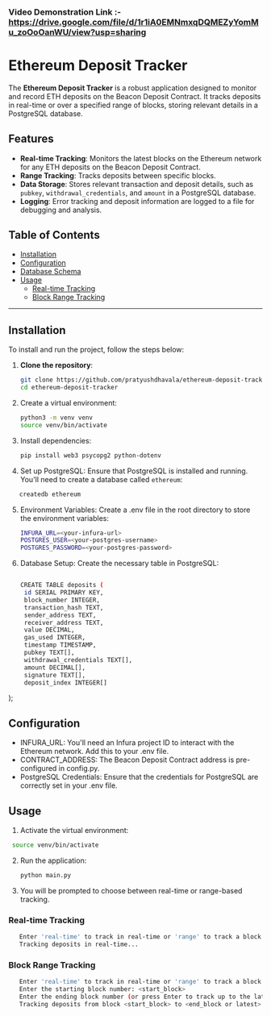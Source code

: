 ### Video Demonstration Link :- https://drive.google.com/file/d/1r1iA0EMNmxqDQMEZyYomMu_zoOoOanWU/view?usp=sharing


# Ethereum Deposit Tracker

The **Ethereum Deposit Tracker** is a robust application designed to monitor and record ETH deposits on the Beacon Deposit Contract. It tracks deposits in real-time or over a specified range of blocks, storing relevant details in a PostgreSQL database. 

## Features

- **Real-time Tracking**: Monitors the latest blocks on the Ethereum network for any ETH deposits on the Beacon Deposit Contract.
- **Range Tracking**: Tracks deposits between specific blocks.
- **Data Storage**: Stores relevant transaction and deposit details, such as `pubkey`, `withdrawal_credentials`, and `amount` in a PostgreSQL database.
- **Logging**: Error tracking and deposit information are logged to a file for debugging and analysis.

## Table of Contents

- [Installation](#installation)
- [Configuration](#configuration)
- [Database Schema](#database-schema)
- [Usage](#usage)
  - [Real-time Tracking](#real-time-tracking)
  - [Block Range Tracking](#block-range-tracking)

---

## Installation

To install and run the project, follow the steps below:

1. **Clone the repository**:
   ```bash
   git clone https://github.com/pratyushdhavala/ethereum-deposit-tracker.git
   cd ethereum-deposit-tracker
   ```

2. Create a virtual environment:

   ```bash
   python3 -m venv venv
   source venv/bin/activate
   ```

3. Install dependencies:

    ```bash
   pip install web3 psycopg2 python-dotenv
   ```
4. Set up PostgreSQL: Ensure that PostgreSQL is installed and running. You'll need to create a database called `ethereum`:


```bash
   createdb ethereum
   ```

5. Environment Variables: Create a .env file in the root directory to store the environment variables:

   ```bash
   INFURA_URL=<your-infura-url>
   POSTGRES_USER=<your-postgres-username>
   POSTGRES_PASSWORD=<your-postgres-password>
   ```

6. Database Setup: Create the necessary table in PostgreSQL:

   ```bash

   CREATE TABLE deposits (
    id SERIAL PRIMARY KEY,
    block_number INTEGER,
    transaction_hash TEXT,
    sender_address TEXT,
    receiver_address TEXT,
    value DECIMAL,
    gas_used INTEGER,
    timestamp TIMESTAMP,
    pubkey TEXT[],
    withdrawal_credentials TEXT[],
    amount DECIMAL[],
    signature TEXT[],
    deposit_index INTEGER[]
);


## Configuration
* INFURA_URL: You'll need an Infura project ID to interact with the Ethereum network. Add this to your .env file.
* CONTRACT_ADDRESS: The Beacon Deposit Contract address is pre-configured in config.py.
* PostgreSQL Credentials: Ensure that the credentials for PostgreSQL are correctly set in your .env file.

## Usage

1. Activate the virtual environment:
  ```bash
   source venv/bin/activate
   ```
2. Run the application:
    ```bash
   python main.py
   ```
3. You will be prompted to choose between real-time or range-based tracking.

### Real-time Tracking

```bash
   Enter 'real-time' to track in real-time or 'range' to track a block range: real-time
   Tracking deposits in real-time...
   ```

### Block Range Tracking

```bash
   Enter 'real-time' to track in real-time or 'range' to track a block range: range
   Enter the starting block number: <start_block>
   Enter the ending block number (or press Enter to track up to the latest block): <end_block>
   Tracking deposits from block <start_block> to <end_block or latest>...
   ```
